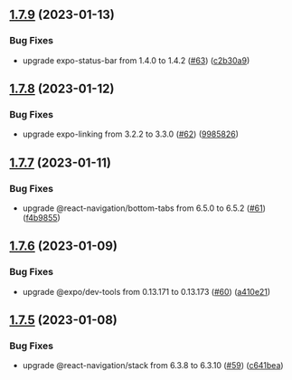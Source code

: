 ## [1.7.9](https://github.com/thecyberworld/thecyberhub-app/compare/v1.7.8...v1.7.9) (2023-01-13)


### Bug Fixes

* upgrade expo-status-bar from 1.4.0 to 1.4.2 ([#63](https://github.com/thecyberworld/thecyberhub-app/issues/63)) ([c2b30a9](https://github.com/thecyberworld/thecyberhub-app/commit/c2b30a967681fe11f226373ca8a4c4a12d5d3d38))



## [1.7.8](https://github.com/thecyberworld/thecyberhub-app/compare/v1.7.7...v1.7.8) (2023-01-12)


### Bug Fixes

* upgrade expo-linking from 3.2.2 to 3.3.0 ([#62](https://github.com/thecyberworld/thecyberhub-app/issues/62)) ([9985826](https://github.com/thecyberworld/thecyberhub-app/commit/99858265ffeff95ba7f7870e22202515c6dff4b5))



## [1.7.7](https://github.com/thecyberworld/thecyberhub-app/compare/v1.7.6...v1.7.7) (2023-01-11)


### Bug Fixes

* upgrade @react-navigation/bottom-tabs from 6.5.0 to 6.5.2 ([#61](https://github.com/thecyberworld/thecyberhub-app/issues/61)) ([f4b9855](https://github.com/thecyberworld/thecyberhub-app/commit/f4b9855857fb53a95c06b8238a2fe53f244664f3))



## [1.7.6](https://github.com/thecyberworld/thecyberhub-app/compare/v1.7.5...v1.7.6) (2023-01-09)


### Bug Fixes

* upgrade @expo/dev-tools from 0.13.171 to 0.13.173 ([#60](https://github.com/thecyberworld/thecyberhub-app/issues/60)) ([a410e21](https://github.com/thecyberworld/thecyberhub-app/commit/a410e2132d1d0ddeaec81d3a3ba6b3311a257b23))



## [1.7.5](https://github.com/thecyberworld/thecyberhub-app/compare/v1.7.4...v1.7.5) (2023-01-08)


### Bug Fixes

* upgrade @react-navigation/stack from 6.3.8 to 6.3.10 ([#59](https://github.com/thecyberworld/thecyberhub-app/issues/59)) ([c641bea](https://github.com/thecyberworld/thecyberhub-app/commit/c641beaf4024ba64fdda7e7a3b4a25a6608e36af))



